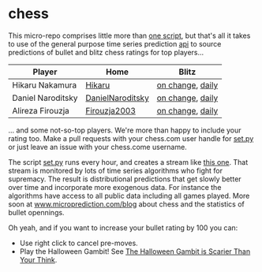 # chess

This micro-repo comprises little more than [one script](https://github.com/microprediction/chess/blob/main/set.py), but that's all it takes to use of the general purpose time series prediction [api](http://api.microprediction.org/) to source predictions of bullet and blitz chess ratings for top players...

| Player            | Home                                                              | Blitz                                                                                                   |
|-------------------|-------------------------------------------------------------------|-----------------------------------------------------------------------------------------------------------|
| Hikaru Nakamura   | [Hikaru](https://www.chess.com/member/hikaru)                     | [on change](https://www.microprediction.org/stream_dashboard.html?stream=chess_blitz_level_Hikaru),  [daily](https://www.microprediction.org/stream_dashboard.html?stream=chess_blitz_daily_Hikaru)            |
| Daniel Naroditsky | [DanielNaroditsky](https://www.chess.com/member/danielnaroditsky) | [on change](https://www.microprediction.org/stream_dashboard.html?stream=chess_bullet_level_DanielNaroditsky), [daily](https://www.microprediction.org/stream_dashboard.html?stream=chess_bullet_daily_DanielNaroditsky) |
| Alireza Firouzja  | [Firouzja2003](https://www.chess.com/member/firouzja2003)         | [on change](https://www.microprediction.org/stream_dashboard.html?stream=chess_bullet_level_Firouzja2003), [daily](https://www.microprediction.org/stream_dashboard.html?stream=chess_bullet_daily_Firouzja2003)     |

... and some not-so-top players. We're more than happy to include your rating too. Make a pull requests with your chess.com user handle for [set.py](https://github.com/microprediction/chess/blob/main/set.py) or just leave an issue with your chess.come username. 

The script [set.py](https://github.com/microprediction/chess/blob/main/set.py) runs every hour, and creates a stream like [this one](https://www.microprediction.org/stream_dashboard.html?stream=chess_bullet_level_DanielNaroditsky). That stream is monitored by lots of time series algorithms who fight for supremacy. The result is distributional predictions that get slowly better over time and incorporate more exogenous data. For instance the algorithms have access to all public data including all games played. More soon at www.microprediction.com/blog about chess and the statistics of bullet opennings. 

Oh yeah, and if you want to increase your bullet rating by 100 you can:
- Use right click to cancel pre-moves.
- Play the Halloween Gambit! See [The Halloween Gambit is Scarier Than Your Think](https://www.chess.com/blog/PinIsMightier/the-halloween-gambit-is-scarier-than-you-think-4).  


